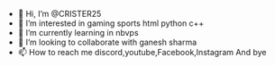 - 👋 Hi, I’m @CRISTER25
- 👀 I’m interested in gaming sports html python c++
- 🌱 I’m currently learning in nbvps 
- 💞️ I’m looking to collaborate with ganesh sharma
- 📫 How to reach me discord,youtube,Facebook,Instagram 
And bye
<!---
CRISTER25/CRISTER25 is a ✨ special ✨ repository because its `README.md` (this file) appears on your GitHub profile.
You can click the Preview link to take a look at your changes.
--->

